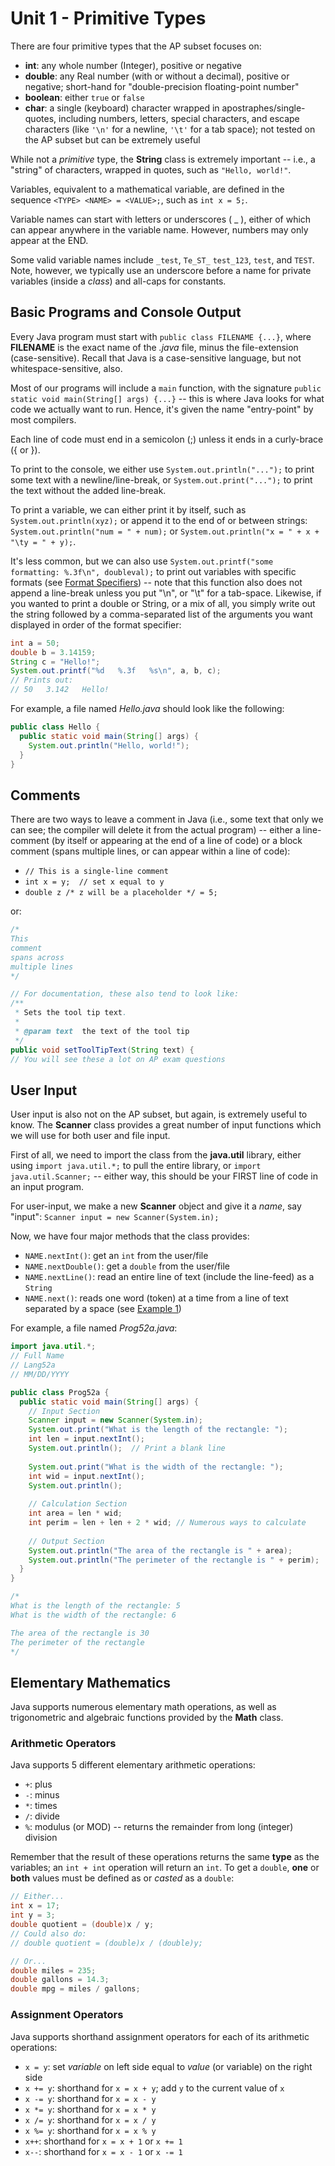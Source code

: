 # Unit 1 - Primitive Types
There are four primitive types that the AP subset focuses on:
* **int**: any whole number (Integer), positive or negative
* **double**: any Real number (with or without a decimal), positive or negative; short-hand for "double-precision floating-point number"
* **boolean**: either `true` or `false`
* **char**: a single (keyboard) character wrapped in apostraphes/single-quotes, including numbers, letters, special characters, 
and escape characters (like `'\n'` for a newline, `'\t'` for a tab space); not tested on the AP subset but can be extremely useful

While not a *primitive* type, the **String** class is extremely important -- i.e., a "string" of characters, wrapped in quotes,
such as `"Hello, world!"`.

Variables, equivalent to a mathematical variable, are defined in the sequence `<TYPE> <NAME> = <VALUE>;`, such as `int x = 5;`.

Variable names can start with letters or underscores ( _ ), either of which can appear anywhere in the variable name. 
However, numbers may only appear at the END.

Some valid variable names include `_test`, `Te_ST_` `test_123`, `test`, and `TEST`. Note, however, we typically use an 
underscore before a name for private variables (inside a *class*) and all-caps for constants.

## Basic Programs and Console Output
Every Java program must start with `public class FILENAME {...}`, where **FILENAME** is the exact name of the *.java* file, minus the file-extension (case-sensitive).
Recall that Java is a case-sensitive language, but not whitespace-sensitive, also.

Most of our programs will include a `main` function, with the signature `public static void main(String[] args) {...}` -- this is where Java
looks for what code we actually want to run. Hence, it's given the name "entry-point" by most compilers.

Each line of code must end in a semicolon (;) unless it ends in a curly-brace ({ or }).

To print to the console, we either use `System.out.println("...");` to print some text with a newline/line-break, or
`System.out.print("...");` to print the text without the added line-break. 

To print a variable, we can either
print it by itself, such as `System.out.println(xyz);` or append it to the end of or between strings:
`System.out.println("num = " + num);` or `System.out.println("x = " + x + "\ty = " + y);`.

It's less common, but we can also use `System.out.printf("some formatting: %.3f\n", doubleval);` to 
print out variables with specific formats (see [Format Specifiers](https://www.geeksforgeeks.org/format-specifiers-in-java/)) 
-- note that this function also does not append a line-break unless you put "\n", or "\t" for a tab-space. 
Likewise, if you wanted to print a double or String, or a mix of all, you simply write out the string followed 
by a comma-separated list of the arguments you want displayed in order of the format specifier:
```java
int a = 50;
double b = 3.14159;
String c = "Hello!";
System.out.printf("%d   %.3f   %s\n", a, b, c);
// Prints out:
// 50   3.142   Hello!

```

For example, a file named *Hello.java* should look like the following:
```java
public class Hello {
  public static void main(String[] args) {
    System.out.println("Hello, world!");
  }
}
```

## Comments
There are two ways to leave a comment in Java (i.e., some text that only we can see; the compiler will 
delete it from the actual program) -- either a line-comment (by itself or appearing at the end 
of a line of code) or a block comment (spans multiple lines, or can appear within a line of code):
* `// This is a single-line comment`
* `int x = y;  // set x equal to y`
* `double z /* z will be a placeholder */ = 5;`

or:

```java
/* 
This
comment
spans across
multiple lines
*/

// For documentation, these also tend to look like:
/**
 * Sets the tool tip text.
 *
 * @param text  the text of the tool tip
 */
public void setToolTipText(String text) {
// You will see these a lot on AP exam questions
```

## User Input
User input is also not on the AP subset, but again, is extremely useful to know. The **Scanner** class provides a great number of
input functions which we will use for both user and file input. 

First of all, we need to import the class from the **java.util** library, either using `import java.util.*;` to pull the 
entire library, or `import java.util.Scanner;` -- either way, this should be your FIRST line of code in an input program.

For user-input, we make a new **Scanner** object and give it a *name*, say "input": `Scanner input = new Scanner(System.in);`

Now, we have four major methods that the class provides:
* `NAME.nextInt()`: get an `int` from the user/file 
* `NAME.nextDouble()`: get a `double` from the user/file
* `NAME.nextLine()`: read an entire line of text (include the line-feed) as a `String`
* `NAME.next()`: reads one word (token) at a time from a line of text separated by a space (see [Example 1](https://www.javatpoint.com/post/java-scanner-next-method))

For example, a file named *Prog52a.java*:
```java
import java.util.*;
// Full Name
// Lang52a
// MM/DD/YYYY

public class Prog52a {
  public static void main(String[] args) {
    // Input Section
    Scanner input = new Scanner(System.in);
    System.out.print("What is the length of the rectangle: ");
    int len = input.nextInt();
    System.out.println();  // Print a blank line
    
    System.out.print("What is the width of the rectangle: ");
    int wid = input.nextInt();
    System.out.println();
    
    // Calculation Section
    int area = len * wid;
    int perim = len + len + 2 * wid; // Numerous ways to calculate
    
    // Output Section
    System.out.println("The area of the rectangle is " + area);
    System.out.println("The perimeter of the rectangle is " + perim);
  }
}

/*
What is the length of the rectangle: 5
What is the width of the rectangle: 6

The area of the rectangle is 30
The perimeter of the rectangle 
*/
```
## Elementary Mathematics
Java supports numerous elementary math operations, as well as trigonometric and algebraic functions provided by the **Math** class.

### Arithmetic Operators
Java supports 5 different elementary arithmetic operations:
* `+`: plus
* `-`: minus
* `*`: times
* `/`: divide
* `%`: modulus (or MOD) -- returns the remainder from long (integer) division

Remember that the result of these operations returns the same **type** as the variables; an `int + int` operation will
return an `int`. To get a `double`, **one** or **both** values must be defined as or *casted* as a `double`:
```java
// Either...
int x = 17;
int y = 3;
double quotient = (double)x / y;
// Could also do:
// double quotient = (double)x / (double)y;

// Or...
double miles = 235;
double gallons = 14.3;
double mpg = miles / gallons;
```

### Assignment Operators
Java supports shorthand assignment operators for each of its arithmetic operations:
* `x = y`: set *variable* on left side equal to *value* (or variable) on the right side
* `x += y`: shorthand for `x = x + y`; add `y` to the current value of `x`
* `x -= y`: shorthand for `x = x - y`
* `x *= y`: shorthand for `x = x * y`
* `x /= y`: shorthand for `x = x / y`
* `x %= y`: shorthand for `x = x % y`
* `x++`: shorthand for `x = x + 1` or `x += 1`
* `x--`: shorthand for `x = x - 1` or `x -= 1`

